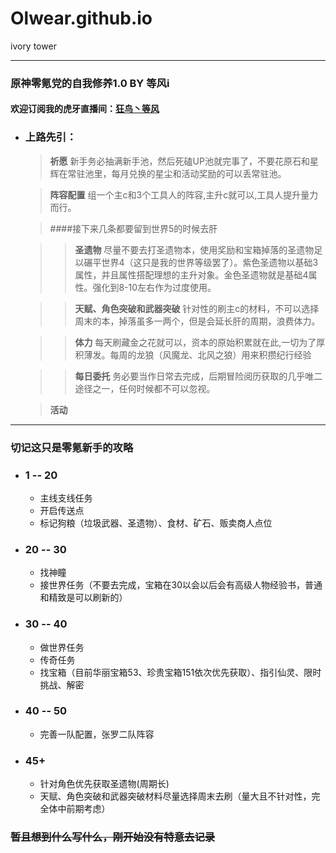 # Olwear.github.io
ivory tower
***
### 原神零氪党的自我修养1.0 BY 等风i
#### 欢迎订阅我的虎牙直播间：[狂鸟丶等风](https://www.huya.com/orlove)
* ### 上路先引：
	> **祈愿**
	> 新手务必抽满新手池，然后死磕UP池就完事了，不要花原石和星辉在常驻池里，每月兑换的星尘和活动奖励的可以丢常驻池。

	> **阵容配置**
	组一个主c和3个工具人的阵容,主升c就可以,工具人提升量力而行。

	> ####接下来几条都要留到世界5的时候去肝

	> >**圣遗物**
	尽量不要去打圣遗物本，使用奖励和宝箱掉落的圣遗物足以碾平世界4（这只是我的世界等级罢了）。紫色圣遗物以基础3属性，并且属性搭配理想的主升对象。金色圣遗物就是基础4属性。强化到8-10左右作为过度使用。

	> >**天赋、角色突破和武器突破**
	> 针对性的刷主c的材料，不可以选择周末的本，掉落虽多一两个，但是会延长肝的周期，浪费体力。

	> >**体力**
	每天刷藏金之花就可以，资本的原始积累就在此,一切为了厚积薄发。每周的龙狼（风魔龙、北风之狼）用来积攒纪行经验

	> >**每日委托**
	务必要当作日常去完成，后期冒险阅历获取的几乎唯二途径之一，任何时候都不可以忽视。

	> ____活动____
***
### 切记这只是零氪新手的攻略
+ ### **1 -- 20**
	* 主线支线任务
	* 开启传送点
	* 标记狗粮（垃圾武器、圣遗物）、食材、矿石、贩卖商人点位
+ ### **20 -- 30**
	+ 找神瞳
	+ 接世界任务（不要去完成，宝箱在30以会以后会有高级人物经验书，普通和精致是可以刷新的）
+ ### **30 -- 40**
	+ 做世界任务
	+ 传奇任务
	+ 找宝箱（目前华丽宝箱53、珍贵宝箱151依次优先获取）、指引仙灵、限时挑战、解密
+ ### **40 -- 50**
	+ 完善一队配置，张罗二队阵容
+ ### **45+**
	+ 针对角色优先获取圣遗物(周期长)
	+ 天赋、角色突破和武器突破材料尽量选择周末去刷（量大且不针对性，完全体中前期考虑）
### ~~暂且想到什么写什么，刚开始没有特意去记录~~
